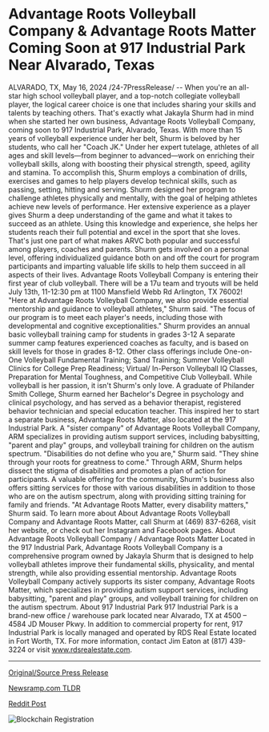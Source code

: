 # Advantage Roots Volleyball Company & Advantage Roots Matter Coming Soon at 917 Industrial Park Near Alvarado, Texas

ALVARADO, TX, May 16, 2024 /24-7PressRelease/ -- When you're an all-star high school volleyball player, and a top-notch collegiate volleyball player, the logical career choice is one that includes sharing your skills and talents by teaching others. That's exactly what Jakayla Shurm had in mind when she started her own business, Advantage Roots Volleyball Company, coming soon to 917 Industrial Park, Alvarado, Texas.  With more than 15 years of volleyball experience under her belt, Shurm is beloved by her students, who call her "Coach JK." Under her expert tutelage, athletes of all ages and skill levels—from beginner to advanced—work on enriching their volleyball skills, along with boosting their physical strength, speed, agility and stamina.   To accomplish this, Shurm employs a combination of drills, exercises and games to help players develop technical skills, such as passing, setting, hitting and serving. Shurm designed her program to challenge athletes physically and mentally, with the goal of helping athletes achieve new levels of performance. Her extensive experience as a player gives Shurm a deep understanding of the game and what it takes to succeed as an athlete. Using this knowledge and experience, she helps her students reach their full potential and excel in the sport that she loves.  That's just one part of what makes ARVC both popular and successful among players, coaches and parents. Shurm gets involved on a personal level, offering individualized guidance both on and off the court for program participants and imparting valuable life skills to help them succeed in all aspects of their lives. Advantage Roots Volleyball Company is entering their first year of club volleyball. There will be a 17u team and tryouts will be held July 13th, 11-12:30 pm at 1100 Mansfield Webb Rd Arlington, TX 76002!  "Here at Advantage Roots Volleyball Company, we also provide essential mentorship and guidance to volleyball athletes," Shurm said. "The focus of our program is to meet each player's needs, including those with developmental and cognitive exceptionalities."  Shurm provides an annual basic volleyball training camp for students in grades 3-12 A separate summer camp features experienced coaches as faculty, and is based on skill levels for those in grades 8-12. Other class offerings include One-on-One Volleyball Fundamental Training; Sand Training; Summer Volleyball Clinics for College Prep Readiness; Virtual/ In-Person Volleyball IQ Classes, Preparation for Mental Toughness, and Competitive Club Volleyball.  While volleyball is her passion, it isn't Shurm's only love. A graduate of Philander Smith College, Shurm earned her Bachelor's Degree in psychology and clinical psychology, and has served as a behavior therapist, registered behavior technician and special education teacher. This inspired her to start a separate business, Advantage Roots Matter, also located at the 917 Industrial Park. A "sister company" of Advantage Roots Volleyball Company, ARM specializes in providing autism support services, including babysitting, "parent and play" groups, and volleyball training for children on the autism spectrum.  "Disabilities do not define who you are," Shurm said. "They shine through your roots for greatness to come." Through ARM, Shurm helps dissect the stigma of disabilities and promotes a plan of action for participants. A valuable offering for the community, Shurm's business also offers sitting services for those with various disabilities in addition to those who are on the autism spectrum, along with providing sitting training for family and friends.  "At Advantage Roots Matter, every disability matters," Shurm said. To learn more about About Advantage Roots Volleyball Company and Advantage Roots Matter, call Shurm at (469) 837-6268, visit her website, or check out her Instagram and Facebook pages.  About Advantage Roots Volleyball Company / Advantage Roots Matter  Located in the 917 Industrial Park, Advantage Roots Volleyball Company is a comprehensive program owned by Jakayla Shurm that is designed to help volleyball athletes improve their fundamental skills, physicality, and mental strength, while also providing essential mentorship. Advantage Roots Volleyball Company actively supports its sister company, Advantage Roots Matter, which specializes in providing autism support services, including babysitting, "parent and play" groups, and volleyball training for children on the autism spectrum.  About 917 Industrial Park 917 Industrial Park is a brand-new office / warehouse park located near Alvarado, TX at 4500 – 4584 JD Mouser Pkwy. In addition to commercial property for rent, 917 Industrial Park is locally managed and operated by RDS Real Estate located in Fort Worth, TX. For more information, contact Jim Eaton at (817) 439-3224 or visit www.rdsrealestate.com. 

---

[Original/Source Press Release](https://www.24-7pressrelease.com/press-release/510852/advantage-roots-volleyball-company-advantage-roots-matter-coming-soon-at-917-industrial-park-near-alvarado-texas)
                    

[Newsramp.com TLDR](None) 



[Reddit Post](https://www.reddit.com/r/Lifestyle_Culture/comments/1ct76qc/former_collegiate_volleyball_player_launches/) 



![Blockchain Registration](https://cdn.newsramp.app/24-7PressRelease/qrcode/245/16/airy8sJl.webp)